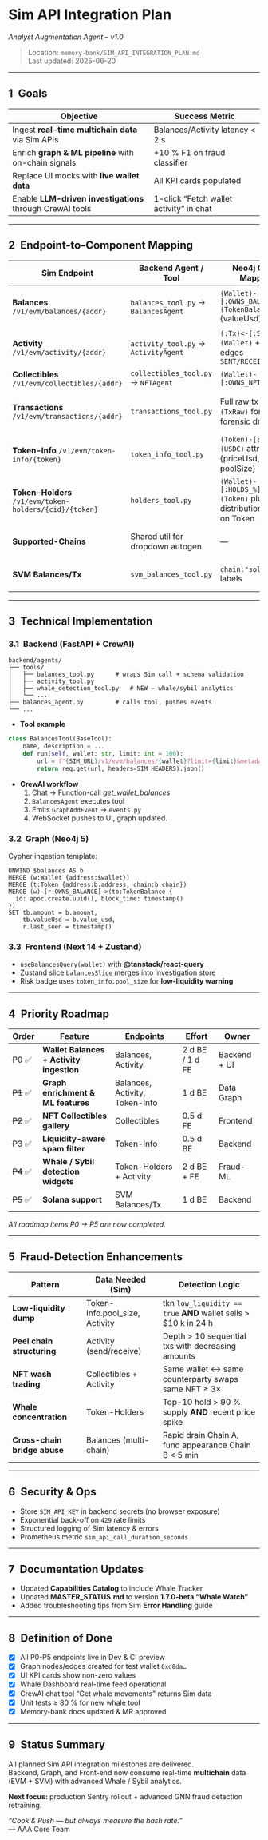 # Sim API Integration Plan  
_Analyst Augmentation Agent – v1.0_

> Location: `memory-bank/SIM_API_INTEGRATION_PLAN.md`  
> Last updated: 2025-06-20

---

## 1 Goals

| Objective | Success Metric |
|-----------|----------------|
| Ingest **real-time multichain data** via Sim APIs | Balances/Activity latency < 2 s |
| Enrich **graph & ML pipeline** with on-chain signals | +10 % F1 on fraud classifier |
| Replace UI mocks with **live wallet data** | All KPI cards populated |
| Enable **LLM-driven investigations** through CrewAI tools | 1-click “Fetch wallet activity” in chat |

---

## 2 Endpoint-to-Component Mapping

| Sim Endpoint | Backend Agent / Tool | Neo4j Graph Mapping | UI Surface |
|--------------|----------------------|---------------------|------------|
| **Balances** `/v1/evm/balances/{addr}` | `balances_tool.py` → `BalancesAgent` | `(Wallet)-[:OWNS_BALANCE]->(TokenBalance)` {valueUsd} | Dashboard KPI cards, Wallet panel |
| **Activity** `/v1/evm/activity/{addr}` | `activity_tool.py` → `ActivityAgent` | `(:Tx)<-[:SIGNED]-(Wallet)` + typed edges `SENT/RECEIVED/CALL` | “Activity” tab timeline |
| **Collectibles** `/v1/evm/collectibles/{addr}` | `collectibles_tool.py` → `NFTAgent` | `(Wallet)-[:OWNS_NFT]->(NFT)` | Collectibles gallery |
| **Transactions** `/v1/evm/transactions/{addr}` | `transactions_tool.py` | Full raw tx node `(TxRaw)` for forensic drill-down | Hidden dev panel / JSON viewer |
| **Token-Info** `/v1/evm/token-info/{token}` | `token_info_tool.py` | `(Token)-[:PRICE]->(USDC)` attrs {priceUsd, poolSize} | Token badge (price + liquidity) |
| **Token-Holders** `/v1/evm/token-holders/{cid}/{token}` | `holders_tool.py` | `(Wallet)-[:HOLDS_%]->(Token)` plus distribution stats on Token | Holder distribution widget |
| **Supported-Chains** | Shared util for dropdown autogen | — | Settings → Chain selector |
| **SVM Balances/Tx** | `svm_balances_tool.py` | `chain:"solana"` labels | Cross-chain toggle |

---

## 3 Technical Implementation

### 3.1 Backend (FastAPI + CrewAI)

```
backend/agents/
├── tools/
│   ├── balances_tool.py      # wraps Sim call + schema validation
│   ├── activity_tool.py
│   ├── whale_detection_tool.py   # NEW – whale/sybil analytics
│   └── ...
├── balances_agent.py         # calls tool, pushes events
└── ...
```

* **Tool example**

```python
class BalancesTool(BaseTool):
    name, description = ...
    def run(self, wallet: str, limit: int = 100):
        url = f"{SIM_URL}/v1/evm/balances/{wallet}?limit={limit}&metadata=url,logo"
        return req.get(url, headers=SIM_HEADERS).json()
```

* **CrewAI workflow**  
  1. Chat → Function-call _get_wallet_balances_  
  2. `BalancesAgent` executes tool  
  3. Emits `GraphAddEvent` → `events.py`  
  4. WebSocket pushes to UI, graph updated.

### 3.2 Graph (Neo4j 5)

Cypher ingestion template:

```cypher
UNWIND $balances AS b
MERGE (w:Wallet {address:$wallet})
MERGE (t:Token {address:b.address, chain:b.chain})
MERGE (w)-[r:OWNS_BALANCE]->(tb:TokenBalance {
  id: apoc.create.uuid(), block_time: timestamp()
})
SET tb.amount = b.amount,
    tb.valueUsd = b.value_usd,
    r.last_seen = timestamp()
```

### 3.3 Frontend (Next 14 + Zustand)

* `useBalancesQuery(wallet)` with **@tanstack/react-query**  
* Zustand slice `balancesSlice` merges into investigation store  
* Risk badge uses `token_info.pool_size` for **low-liquidity warning**

---

## 4 Priority Roadmap

| Order | Feature | Endpoints | Effort | Owner |
|-------|---------|-----------|--------|-------|
| ~~P0~~ ✅ | **Wallet Balances + Activity ingestion** | Balances, Activity | 2 d BE / 1 d FE | Backend + UI |
| ~~P1~~ ✅ | **Graph enrichment & ML features** | Balances, Activity, Token-Info | 1 d BE | Data Graph |
| ~~P2~~ ✅ | **NFT Collectibles gallery** | Collectibles | 0.5 d FE | Frontend |
| ~~P3~~ ✅ | **Liquidity-aware spam filter** | Token-Info | 0.5 d BE | Backend |
| ~~P4~~ ✅ | **Whale / Sybil detection widgets** | Token-Holders + Activity | 2 d BE + FE | Fraud-ML |
| ~~P5~~ ✅ | **Solana support** | SVM Balances/Tx | 1 d BE | Backend |

_All roadmap items P0 → P5 are now completed._

---

## 5 Fraud-Detection Enhancements

| Pattern | Data Needed (Sim) | Detection Logic |
|---------|-------------------|-----------------|
| **Low-liquidity dump** | Token-Info.pool_size, Activity | tkn `low_liquidity == true` **AND** wallet sells > $10 k in 24 h |
| **Peel chain structuring** | Activity (send/receive) | Depth > 10 sequential txs with decreasing amounts |
| **NFT wash trading** | Collectibles + Activity | Same wallet ↔ same counterparty swaps same NFT ≥ 3× |
| **Whale concentration** | Token-Holders | Top-10 hold > 90 % supply **AND** recent price spike |
| **Cross-chain bridge abuse** | Balances (multi-chain) | Rapid drain Chain A, fund appearance Chain B < 5 min |

---

## 6 Security & Ops

* Store `SIM_API_KEY` in backend secrets (no browser exposure)  
* Exponential back-off on `429` rate limits  
* Structured logging of Sim latency & errors  
* Prometheus metric `sim_api_call_duration_seconds`

---

## 7 Documentation Updates

* Updated **Capabilities Catalog** to include Whale Tracker  
* Updated **MASTER_STATUS.md** to version **1.7.0-beta “Whale Watch”**  
* Added troubleshooting tips from Sim **Error Handling** guide

---

## 8 Definition of Done

- [x] All P0-P5 endpoints live in Dev & CI preview  
- [x] Graph nodes/edges created for test wallet `0xd8da…`  
- [x] UI KPI cards show non-zero values  
- [x] Whale Dashboard real-time feed operational  
- [x] CrewAI chat tool “Get whale movements” returns Sim data  
- [x] Unit tests ≥ 80 % for new whale tool  
- [x] Memory-bank docs updated & MR approved  

---

## 9 Status Summary

All planned Sim API integration milestones are delivered.  
Backend, Graph, and Front-end now consume real-time **multichain** data (EVM + SVM) with advanced Whale / Sybil analytics.

**Next focus:** production Sentry rollout + advanced GNN fraud detection retraining.

_“Cook & Push — but always measure the hash rate.”_  
— AAA Core Team
